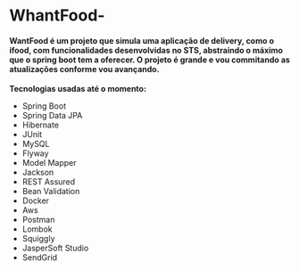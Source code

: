 # WhantFood-

<h4>WantFood é um projeto que simula uma aplicação de delivery, como o ifood, com funcionalidades desenvolvidas no STS,
  abstraindo o máximo que o spring boot tem a oferecer. O projeto é grande e vou commitando as atualizações conforme vou avançando.</h4>

<strong>Tecnologias usadas até o momento:</strong>
<ul>
  <li>Spring Boot</li>
  <li>Spring Data JPA</li>
  <li>Hibernate</li>
  <li>JUnit</li>
  <li>MySQL</li>
  <li>Flyway</li>
  <li>Model Mapper</li>
  <li>Jackson</li>
  <li>REST Assured</li>
  <li>Bean Validation</li>
  <li>Docker</li>
  <li>Aws</li>
  <li>Postman</li>
  <li>Lombok</li>
  <li>Squiggly</li>
  <li>JasperSoft Studio</li>
  <li>SendGrid</li>
</ul>
